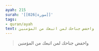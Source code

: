 ```yaml
---
ayah: 215
surah: '[[026|سورة]]'
tags:
- quran/ayah
text: واخفض جناحك لمن اتبعك من المؤمنين
---
```

> واخفض جناحك لمن اتبعك من المؤمنين
